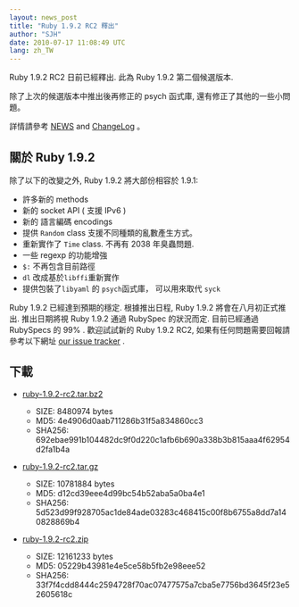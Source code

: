 ```yaml
---
layout: news_post
title: "Ruby 1.9.2 RC2 釋出"
author: "SJH"
date: 2010-07-17 11:08:49 UTC
lang: zh_TW
---
```


Ruby 1.9.2 RC2 日前已經釋出. 此為 Ruby 1.9.2 第二個候選版本.

除了上次的候選版本中推出後再修正的 psych 函式庫, 還有修正了其他的一些小問題。

詳情請參考 [NEWS][1] and [ChangeLog][2] 。

## 關於 Ruby 1.9.2

除了以下的改變之外, Ruby 1.9.2 將大部份相容於 1.9.1:

* 許多新的 methods
* 新的 socket API ( 支援 IPv6 )
* 新的 語言編碼 encodings
* 提供 `Random` class 支援不同種類的亂數產生方式。
* 重新實作了 `Time` class. 不再有 2038 年臭蟲問題.
* 一些 regexp 的功能增強
* `$:` 不再包含目前路徑
* `dl` 改成基於`libffi`重新實作
* 提供包裝了`libyaml` 的 `psych`函式庫， 可以用來取代 `syck`

Ruby 1.9.2 已經達到預期的穩定. 根據推出日程, Ruby 1.9.2 將會在八月初正式推出. 推出日期將視 Ruby 1.9.2
通過 RubySpec 的狀況而定. 目前已經通過 RubySpecs 的 99% . 歡迎試試新的 Ruby 1.9.2 RC2,
如果有任何問題需要回報請參考以下網址 [our issue tracker][3] .

## 下載

* [ruby-1.9.2-rc2.tar.bz2][4]
  * SIZE: 8480974 bytes
  * MD5: 4e4906d0aab711286b31f5a834860cc3
  * SHA256:
    692ebae991b104482dc9f0d220c1afb6b690a338b3b815aaa4f62954d2fa1b4a

* [ruby-1.9.2-rc2.tar.gz][5]
  * SIZE: 10781884 bytes
  * MD5: d12cd39eee4d99bc54b52aba5a0ba4e1
  * SHA256:
    5d523d99f928705ac1de84ade03283c468415c00f8b6755a8dd7a140828869b4

* [ruby-1.9.2-rc2.zip][6]
  * SIZE: 12161233 bytes
  * MD5: 05229b43981e4e5ce58b5fb2e98eee52
  * SHA256:
    33f7f4cdd8444c2594728f70ac07477575a7cba5e7756bd3645f23e52605618c



[1]: http://svn.ruby-lang.org/repos/ruby/tags/v1_9_2_rc2/NEWS
[2]: http://svn.ruby-lang.org/repos/ruby/tags/v1_9_2_rc2/ChangeLog
[3]: http://redmine.ruby-lang.org/projects/show/ruby-19/
[4]: http://ftp.ruby-lang.org/pub/ruby/1.9/ruby-1.9.2-rc2.tar.bz2
[5]: http://ftp.ruby-lang.org/pub/ruby/1.9/ruby-1.9.2-rc2.tar.gz
[6]: http://ftp.ruby-lang.org/pub/ruby/1.9/ruby-1.9.2-rc2.zip

